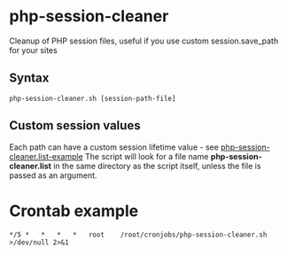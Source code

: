 # php-session-cleaner
Cleanup of PHP session files, useful if you use custom session.save_path for your sites

## Syntax
```
php-session-cleaner.sh [session-path-file]
```

## Custom session values
Each path can have a custom session lifetime value - see [php-session-cleaner.list-example](./php-session-cleaner.list-example)
The script will look for a file name **php-session-cleaner.list** in the same directory as the script itself, unless the file is passed as an argument.

# Crontab example
```
*/5	*	*	*	*	root	/root/cronjobs/php-session-cleaner.sh >/dev/null 2>&1
```
